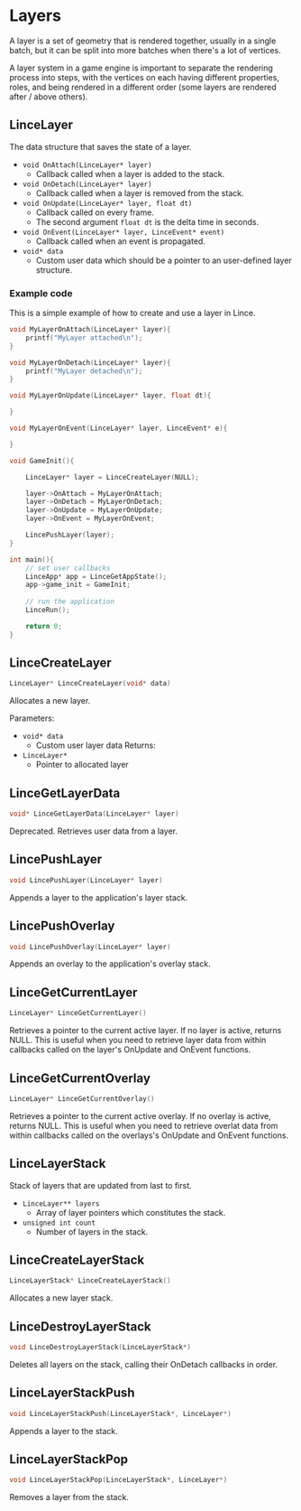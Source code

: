 # Layers

A layer is a set of geometry that is rendered together, usually in a single batch, but it can be split into more batches when there's a lot of vertices.

A layer system in a game engine is important to separate the rendering process into steps, with the vertices on each having different properties, roles, and being rendered in a different order (some layers are rendered after / above others).

## LinceLayer
The data structure that saves the state of a layer.

- `void OnAttach(LinceLayer* layer)`
	- Callback called when a layer is added to the stack.
- `void OnDetach(LinceLayer* layer)`
	- Callback called when a layer is removed from the stack.
- `void OnUpdate(LinceLayer* layer, float dt)`
	- Callback called on every frame.
	- The second argument `float dt` is the delta time in seconds.
- `void OnEvent(LinceLayer* layer, LinceEvent* event)`
	- Callback called when an event is propagated.
- `void* data`
	- Custom user data which should be a pointer to an user-defined layer structure.

### Example code

This is a simple example of how to create and use a layer in Lince.

```c
void MyLayerOnAttach(LinceLayer* layer){
	printf("MyLayer attached\n");
}

void MyLayerOnDetach(LinceLayer* layer){
	printf("MyLayer detached\n");
}

void MyLayerOnUpdate(LinceLayer* layer, float dt){

}

void MyLayerOnEvent(LinceLayer* layer, LinceEvent* e){

}

void GameInit(){

	LinceLayer* layer = LinceCreateLayer(NULL);

	layer->OnAttach = MyLayerOnAttach;
	layer->OnDetach = MyLayerOnDetach;
	layer->OnUpdate = MyLayerOnUpdate;
	layer->OnEvent = MyLayerOnEvent;

	LincePushLayer(layer);
}

int main(){
	// set user callbacks
	LinceApp* app = LinceGetAppState();
	app->game_init = GameInit;
	
	// run the application
	LinceRun();

	return 0;
}
```

## LinceCreateLayer
```c
LinceLayer* LinceCreateLayer(void* data)
```
Allocates a new layer.

Parameters:
- `void* data`
	- Custom user layer data
Returns:
- `LinceLayer*`
	- Pointer to allocated layer

## LinceGetLayerData
```c
void* LinceGetLayerData(LinceLayer* layer)
```
Deprecated. Retrieves user data from a layer.

## LincePushLayer
```c
void LincePushLayer(LinceLayer* layer)
```
Appends a layer to the application's layer stack.

## LincePushOverlay
```c
void LincePushOverlay(LinceLayer* layer)
```
Appends an overlay to the application's overlay stack.

## LinceGetCurrentLayer
```c
LinceLayer* LinceGetCurrentLayer()
```
Retrieves a pointer to the current active layer.
If no layer is active, returns NULL.
This is useful when you need to retrieve layer data from within callbacks called on the layer's OnUpdate and OnEvent functions.

## LinceGetCurrentOverlay
```c
LinceLayer* LinceGetCurrentOverlay()
```
Retrieves a pointer to the current active overlay.
If no overlay is active, returns NULL.
This is useful when you need to retrieve overlat data from within callbacks called on the overlays's OnUpdate and OnEvent functions.


## LinceLayerStack

Stack of layers that are updated from last to first.

- `LinceLayer** layers`
	- Array of layer pointers which constitutes the stack.
- `unsigned int count`
	- Number of layers in the stack.

## LinceCreateLayerStack
```c
LinceLayerStack* LinceCreateLayerStack()
```
Allocates a new layer stack.

## LinceDestroyLayerStack
```c
void LinceDestroyLayerStack(LinceLayerStack*)
```
Deletes all layers on the stack, calling their OnDetach callbacks in order.

## LinceLayerStackPush
```c
void LinceLayerStackPush(LinceLayerStack*, LinceLayer*)
```
Appends a layer to the stack.

## LinceLayerStackPop
```c
void LinceLayerStackPop(LinceLayerStack*, LinceLayer*)
```
Removes a layer from the stack.

